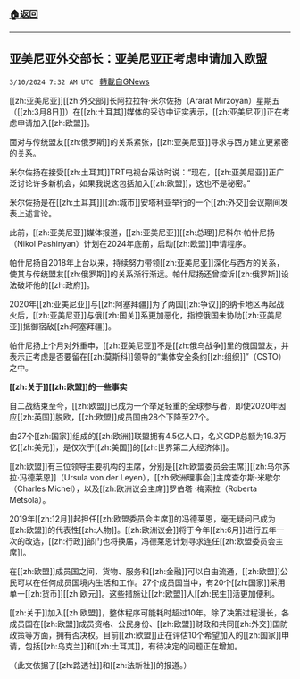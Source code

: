 ###  [:house:返回](README.md)
---


## 亚美尼亚外交部长：亚美尼亚正考虑申请加入欧盟
`3/10/2024 7:32 AM UTC ` [轉載自GNews](https://gnews.org/articles/2381265)

[[zh:亚美尼亚]][[zh:外交部]]长阿拉拉特·米尔佐扬（Ararat Mirzoyan）星期五（[[zh:3月8日]]）在[[zh:土耳其]]媒体的采访中证实表示，[[zh:亚美尼亚]]正在考虑申请加入[[zh:欧盟]]。

面对与传统盟友[[zh:俄罗斯]]的关系紧张，[[zh:亚美尼亚]]寻求与西方建立更紧密的关系。

米尔佐扬在接受[[zh:土耳其]]TRT电视台采访时说：“现在，[[zh:亚美尼亚]]正广泛讨论许多新机会，如果我说这包括加入[[zh:欧盟]]，这也不是秘密。”

米尔佐扬是在[[zh:土耳其]][[zh:城市]]安塔利亚举行的一个[[zh:外交]]会议期间发表上述言论。

此前，[[zh:亚美尼亚]]媒体报道，[[zh:亚美尼亚]][[zh:总理]]尼科尔·帕什尼扬（Nikol Pashinyan）计划在2024年底前，启动[[zh:欧盟]]申请程序。

帕什尼扬自2018年上台以来，持续努力带领[[zh:亚美尼亚]]深化与西方的关系，使其与传统盟友[[zh:俄罗斯]]的关系渐行渐远。帕什尼扬还曾控诉[[zh:俄罗斯]]设法破坏他的[[zh:政府]]。

2020年[[zh:亚美尼亚]]与[[zh:阿塞拜疆]]为了两国[[zh:争议]]的纳卡地区再起战火后，[[zh:亚美尼亚]]与俄[[zh:国关]]系更加恶化，指控俄国未协助[[zh:亚美尼亚]]抵御宿敌[[zh:阿塞拜疆]]。

帕什尼扬上个月对外重申，[[zh:亚美尼亚]]不是[[zh:俄乌战争]]里的俄国盟友，并表示正考虑是否要留在[[zh:莫斯科]]领导的“集体安全条约[[zh:组织]]”（CSTO）之中。

**[[zh:关于]][[zh:欧盟]]的一些事实**

自二战结束至今，[[zh:欧盟]]已成为一个举足轻重的全球参与者，即使2020年因应[[zh:英国]]脱欧，[[zh:欧盟]]成员国由28个下降至27个。

由27个[[zh:国家]]组成的[[zh:欧洲]]联盟拥有4.5亿人口，名义GDP总额为19.3万亿[[zh:美元]]，是仅次于[[zh:美国]]的[[zh:世界第二大经济体]]。

[[zh:欧盟]]有三位领导主要机构的主席，分别是[[zh:欧盟委员会主席]][[zh:乌尔苏拉·冯德莱恩]]（Ursula von der Leyen），[[zh:欧洲理事会]]主席查尔斯·米歇尔（Charles Michel），以及[[zh:欧洲议会主席]]罗伯塔 ·梅索拉（Roberta Metsola）。

2019年[[zh:12月]]起担任[[zh:欧盟委员会主席]]的冯德莱恩，毫无疑问已成为[[zh:欧盟]]的代表性[[zh:人物]]。[[zh:欧洲议会]]将于今年[[zh:6月]]进行五年一次的改选，[[zh:行政]]部门也将换届，冯德莱恩计划寻求连任[[zh:欧盟委员会主席]]。

在[[zh:欧盟]]成员国之间，货物、服务和[[zh:金融]]可以自由流通，[[zh:欧盟]]公民可以在任何成员国境内生活和工作。27个成员国当中，有20个[[zh:国家]]采用单一[[zh:货币]][[zh:欧元]]。这些措施让[[zh:欧盟]]人[[zh:民生]]活更加便利。

[[zh:关于]]加入[[zh:欧盟]]，整体程序可能耗时超过10年。除了决策过程漫长，各成员国在[[zh:欧盟]]成员资格、公民身份、[[zh:欧盟]]财政和共同[[zh:外交]]国防政策等方面，拥有否决权。目前[[zh:欧盟]]正在评估10个希望加入的[[zh:国家]]申请，包括[[zh:乌克兰]]和[[zh:土耳其]]，有待决定的问题正在增加。

（此文依据了[[zh:路透社]]和[[zh:法新社]]的报道。）
